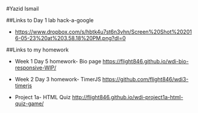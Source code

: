 #Yazid Ismail

##Links to Day 1 lab hack-a-google
- https://www.dropbox.com/s/hbtk4u7st6n3vhn/Screen%20Shot%202016-05-23%20at%203.58.18%20PM.png?dl=0

##Links to my homework
- Week 1 Day 5 homework- Bio page
https://flight846.github.io/wdi-bio-responsive-WIP/

- Week 2 Day 3 homework- TimerJS
https://github.com/flight846/wdi3-timerjs

- Project 1a- HTML Quiz
http://flight846.github.io/wdi-project1a-html-quiz-game/